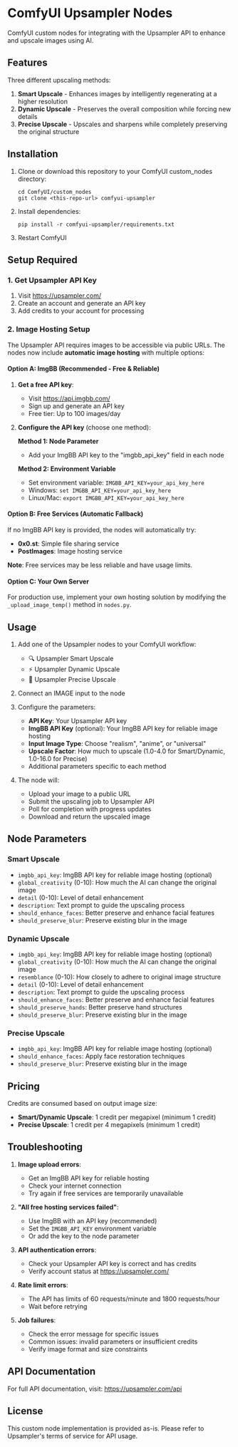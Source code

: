 # ComfyUI Upsampler Nodes

ComfyUI custom nodes for integrating with the Upsampler API to enhance and upscale images using AI.

## Features

Three different upscaling methods:

1. **Smart Upscale** - Enhances images by intelligently regenerating at a higher resolution
2. **Dynamic Upscale** - Preserves the overall composition while forcing new details  
3. **Precise Upscale** - Upscales and sharpens while completely preserving the original structure

## Installation

1. Clone or download this repository to your ComfyUI custom_nodes directory:
   ```
   cd ComfyUI/custom_nodes
   git clone <this-repo-url> comfyui-upsampler
   ```

2. Install dependencies:
   ```
   pip install -r comfyui-upsampler/requirements.txt
   ```

3. Restart ComfyUI

## Setup Required

### 1. Get Upsampler API Key

1. Visit https://upsampler.com/
2. Create an account and generate an API key
3. Add credits to your account for processing

### 2. Image Hosting Setup

The Upsampler API requires images to be accessible via public URLs. The nodes now include **automatic image hosting** with multiple options:

#### Option A: ImgBB (Recommended - Free & Reliable)

1. **Get a free API key**:
   - Visit https://api.imgbb.com/
   - Sign up and generate an API key
   - Free tier: Up to 100 images/day

2. **Configure the API key** (choose one method):
   
   **Method 1: Node Parameter**
   - Add your ImgBB API key to the "imgbb_api_key" field in each node
   
   **Method 2: Environment Variable**
   - Set environment variable: `IMGBB_API_KEY=your_api_key_here`
   - Windows: `set IMGBB_API_KEY=your_api_key_here`
   - Linux/Mac: `export IMGBB_API_KEY=your_api_key_here`

#### Option B: Free Services (Automatic Fallback)

If no ImgBB API key is provided, the nodes will automatically try:
- **0x0.st**: Simple file sharing service
- **PostImages**: Image hosting service

**Note**: Free services may be less reliable and have usage limits.

#### Option C: Your Own Server
For production use, implement your own hosting solution by modifying the `_upload_image_temp()` method in `nodes.py`.

## Usage

1. Add one of the Upsampler nodes to your ComfyUI workflow:
   - 🔍 Upsampler Smart Upscale
   - ⚡ Upsampler Dynamic Upscale  
   - 🎯 Upsampler Precise Upscale

2. Connect an IMAGE input to the node

3. Configure the parameters:
   - **API Key**: Your Upsampler API key
   - **ImgBB API Key** (optional): Your ImgBB API key for reliable image hosting
   - **Input Image Type**: Choose "realism", "anime", or "universal"
   - **Upscale Factor**: How much to upscale (1.0-4.0 for Smart/Dynamic, 1.0-16.0 for Precise)
   - Additional parameters specific to each method

4. The node will:
   - Upload your image to a public URL
   - Submit the upscaling job to Upsampler API
   - Poll for completion with progress updates
   - Download and return the upscaled image

## Node Parameters

### Smart Upscale
- `imgbb_api_key`: ImgBB API key for reliable image hosting (optional)
- `global_creativity` (0-10): How much the AI can change the original image
- `detail` (0-10): Level of detail enhancement
- `description`: Text prompt to guide the upscaling process
- `should_enhance_faces`: Better preserve and enhance facial features
- `should_preserve_blur`: Preserve existing blur in the image

### Dynamic Upscale  
- `imgbb_api_key`: ImgBB API key for reliable image hosting (optional)
- `global_creativity` (0-10): How much the AI can change the original image
- `resemblance` (0-10): How closely to adhere to original image structure
- `detail` (0-10): Level of detail enhancement
- `description`: Text prompt to guide the upscaling process
- `should_enhance_faces`: Better preserve and enhance facial features
- `should_preserve_hands`: Better preserve hand structures
- `should_preserve_blur`: Preserve existing blur in the image

### Precise Upscale
- `imgbb_api_key`: ImgBB API key for reliable image hosting (optional)
- `should_enhance_faces`: Apply face restoration techniques
- `should_preserve_blur`: Preserve existing blur in the image

## Pricing

Credits are consumed based on output image size:
- **Smart/Dynamic Upscale**: 1 credit per megapixel (minimum 1 credit)
- **Precise Upscale**: 1 credit per 4 megapixels (minimum 1 credit)

## Troubleshooting

1. **Image upload errors**: 
   - Get an ImgBB API key for reliable hosting
   - Check your internet connection
   - Try again if free services are temporarily unavailable

2. **"All free hosting services failed"**: 
   - Use ImgBB with an API key (recommended)
   - Set the `IMGBB_API_KEY` environment variable
   - Or add the key to the node parameter

3. **API authentication errors**: 
   - Check your Upsampler API key is correct and has credits
   - Verify account status at https://upsampler.com/

4. **Rate limit errors**: 
   - The API has limits of 60 requests/minute and 1800 requests/hour
   - Wait before retrying

5. **Job failures**: 
   - Check the error message for specific issues
   - Common issues: invalid parameters or insufficient credits
   - Verify image format and size constraints

## API Documentation

For full API documentation, visit: https://upsampler.com/api

## License

This custom node implementation is provided as-is. Please refer to Upsampler's terms of service for API usage.